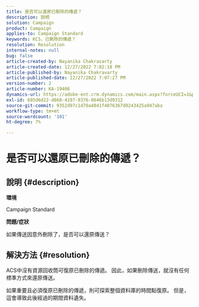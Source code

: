 ```yaml
---
title: 是否可以還原已刪除的傳遞？
description: 說明
solution: Campaign
product: Campaign
applies-to: Campaign Standard
keywords: KCS，已刪除的傳遞？
resolution: Resolution
internal-notes: null
bug: false
article-created-by: Nayanika Chakravarty
article-created-date: 12/27/2022 7:02:18 PM
article-published-by: Nayanika Chakravarty
article-published-date: 12/27/2022 7:07:27 PM
version-number: 2
article-number: KA-19406
dynamics-url: https://adobe-ent.crm.dynamics.com/main.aspx?forceUCI=1&pagetype=entityrecord&etn=knowledgearticle&id=2a233af7-1886-ed11-81ac-6045bd006079
exl-id: 605d6d22-d860-4197-9376-0646b13d9312
source-git-commit: 9352d97c1d70a4041f4076367d0243425a947aba
workflow-type: tm+mt
source-wordcount: '101'
ht-degree: 7%

---
```


# 是否可以還原已刪除的傳遞？

## 說明 {#description}


<b>環境</b>

Campaign Standard

<b>問題/症狀</b>

如果傳送因意外刪除了，是否可以還原傳送？


## 解決方法 {#resolution}


ACS中沒有資源回收筒可復原已刪除的傳遞。 因此，如果刪除傳送，就沒有任何標準方式來還原傳送。

如果重要且必須復原已刪除的傳遞，則可探索整個資料庫的時間點復原。 但是，這會導致此後經過的期間資料遺失。
